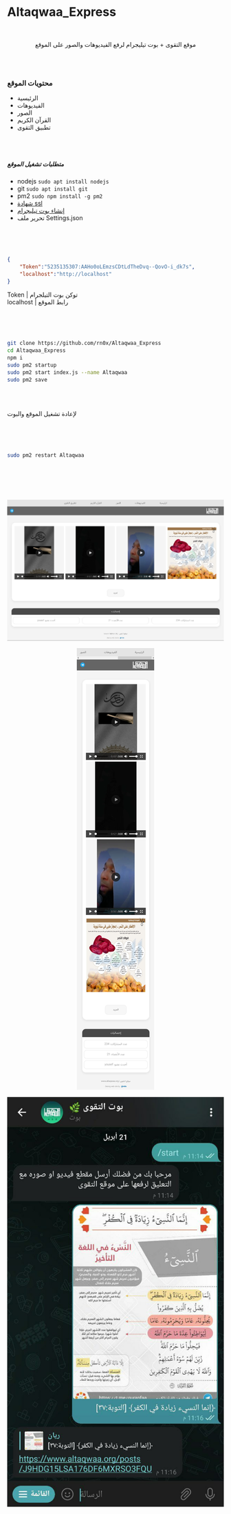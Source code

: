 # Altaqwaa_Express

<br>

<p align="center">
    موقع التقوى + بوت تيليجرام لرفع الفيديوهات والصور على الموقع
</p>

<br><br>


### محتويات الموقع 

- الرئيسية 
- الفيديوهات
- الصور
- القرآن الكريم
- تطبيق التقوى


<br><br>

##### متطلبات تشغيل الموقع
- nodejs ``` sudo apt install nodejs ```
- git ``` sudo apt install git ```
- pm2 ``` sudo npm install -g pm2 ```
- [شهادة ssl ](https://greenlock.domains)
- [ إنشاء بوت تيليجرام ](https://t.me/BotFather)
- تحرير ملف Settings.json 


<br><br>

```json

{
    "Token":"5235135307:AAHo0oLEmzsCDtLdTheDvq--QovO-i_dk7s",
    "localhost":"http://localhost"
}

```

Token | توكن بوت التيلجرام <br>
localhost | رابط الموقع <br>

<br><br>

```bash

git clone https://github.com/rn0x/Altaqwaa_Express
cd Altaqwaa_Express
npm i
sudo pm2 startup
sudo pm2 start index.js --name Altaqwaa
sudo pm2 save

```
<br><br>

لإعادة تشغيل الموقع والبوت 

<br><br>

```bash

sudo pm2 restart Altaqwaa

```

<br><br><br><br>


<p align="center">
  <img align="center" src="/github/1.png"> <br><br>
  <img align="center" src="/github/2.png"> <br><br>
  <img align="center" src="/github/3.jpg"> <br><br><br><br>
</p>